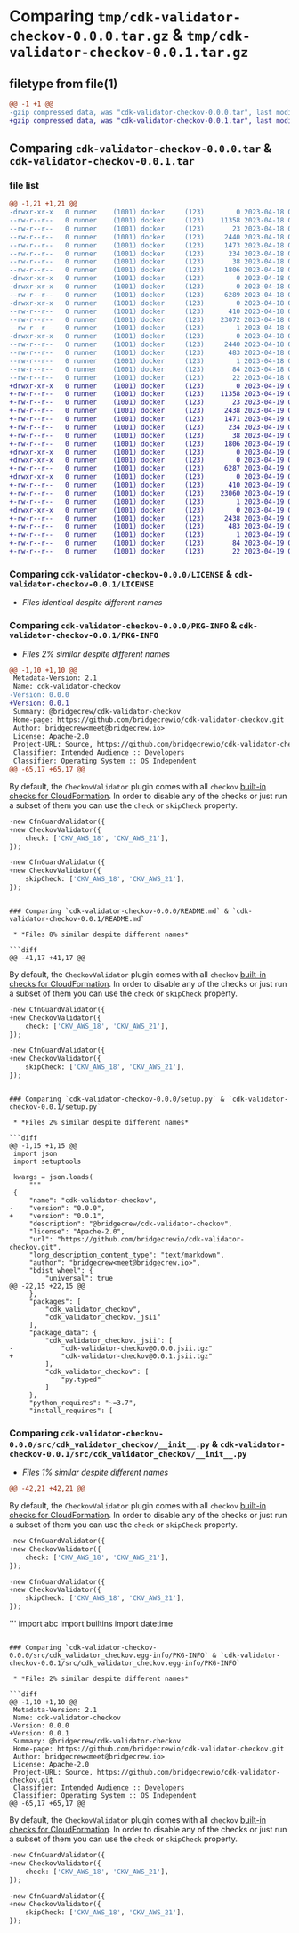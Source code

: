 # Comparing `tmp/cdk-validator-checkov-0.0.0.tar.gz` & `tmp/cdk-validator-checkov-0.0.1.tar.gz`

## filetype from file(1)

```diff
@@ -1 +1 @@
-gzip compressed data, was "cdk-validator-checkov-0.0.0.tar", last modified: Tue Apr 18 00:10:59 2023, max compression
+gzip compressed data, was "cdk-validator-checkov-0.0.1.tar", last modified: Wed Apr 19 03:15:51 2023, max compression
```

## Comparing `cdk-validator-checkov-0.0.0.tar` & `cdk-validator-checkov-0.0.1.tar`

### file list

```diff
@@ -1,21 +1,21 @@
-drwxr-xr-x   0 runner    (1001) docker     (123)        0 2023-04-18 00:10:59.441915 cdk-validator-checkov-0.0.0/
--rw-r--r--   0 runner    (1001) docker     (123)    11358 2023-04-18 00:10:44.000000 cdk-validator-checkov-0.0.0/LICENSE
--rw-r--r--   0 runner    (1001) docker     (123)       23 2023-04-18 00:10:44.000000 cdk-validator-checkov-0.0.0/MANIFEST.in
--rw-r--r--   0 runner    (1001) docker     (123)     2440 2023-04-18 00:10:59.441915 cdk-validator-checkov-0.0.0/PKG-INFO
--rw-r--r--   0 runner    (1001) docker     (123)     1473 2023-04-18 00:10:44.000000 cdk-validator-checkov-0.0.0/README.md
--rw-r--r--   0 runner    (1001) docker     (123)      234 2023-04-18 00:10:44.000000 cdk-validator-checkov-0.0.0/pyproject.toml
--rw-r--r--   0 runner    (1001) docker     (123)       38 2023-04-18 00:10:59.441915 cdk-validator-checkov-0.0.0/setup.cfg
--rw-r--r--   0 runner    (1001) docker     (123)     1806 2023-04-18 00:10:44.000000 cdk-validator-checkov-0.0.0/setup.py
-drwxr-xr-x   0 runner    (1001) docker     (123)        0 2023-04-18 00:10:59.441915 cdk-validator-checkov-0.0.0/src/
-drwxr-xr-x   0 runner    (1001) docker     (123)        0 2023-04-18 00:10:59.441915 cdk-validator-checkov-0.0.0/src/cdk_validator_checkov/
--rw-r--r--   0 runner    (1001) docker     (123)     6289 2023-04-18 00:10:44.000000 cdk-validator-checkov-0.0.0/src/cdk_validator_checkov/__init__.py
-drwxr-xr-x   0 runner    (1001) docker     (123)        0 2023-04-18 00:10:59.441915 cdk-validator-checkov-0.0.0/src/cdk_validator_checkov/_jsii/
--rw-r--r--   0 runner    (1001) docker     (123)      410 2023-04-18 00:10:44.000000 cdk-validator-checkov-0.0.0/src/cdk_validator_checkov/_jsii/__init__.py
--rw-r--r--   0 runner    (1001) docker     (123)    23072 2023-04-18 00:10:44.000000 cdk-validator-checkov-0.0.0/src/cdk_validator_checkov/_jsii/cdk-validator-checkov@0.0.0.jsii.tgz
--rw-r--r--   0 runner    (1001) docker     (123)        1 2023-04-18 00:10:44.000000 cdk-validator-checkov-0.0.0/src/cdk_validator_checkov/py.typed
-drwxr-xr-x   0 runner    (1001) docker     (123)        0 2023-04-18 00:10:59.441915 cdk-validator-checkov-0.0.0/src/cdk_validator_checkov.egg-info/
--rw-r--r--   0 runner    (1001) docker     (123)     2440 2023-04-18 00:10:59.000000 cdk-validator-checkov-0.0.0/src/cdk_validator_checkov.egg-info/PKG-INFO
--rw-r--r--   0 runner    (1001) docker     (123)      483 2023-04-18 00:10:59.000000 cdk-validator-checkov-0.0.0/src/cdk_validator_checkov.egg-info/SOURCES.txt
--rw-r--r--   0 runner    (1001) docker     (123)        1 2023-04-18 00:10:59.000000 cdk-validator-checkov-0.0.0/src/cdk_validator_checkov.egg-info/dependency_links.txt
--rw-r--r--   0 runner    (1001) docker     (123)       84 2023-04-18 00:10:59.000000 cdk-validator-checkov-0.0.0/src/cdk_validator_checkov.egg-info/requires.txt
--rw-r--r--   0 runner    (1001) docker     (123)       22 2023-04-18 00:10:59.000000 cdk-validator-checkov-0.0.0/src/cdk_validator_checkov.egg-info/top_level.txt
+drwxr-xr-x   0 runner    (1001) docker     (123)        0 2023-04-19 03:15:51.407322 cdk-validator-checkov-0.0.1/
+-rw-r--r--   0 runner    (1001) docker     (123)    11358 2023-04-19 03:15:40.000000 cdk-validator-checkov-0.0.1/LICENSE
+-rw-r--r--   0 runner    (1001) docker     (123)       23 2023-04-19 03:15:40.000000 cdk-validator-checkov-0.0.1/MANIFEST.in
+-rw-r--r--   0 runner    (1001) docker     (123)     2438 2023-04-19 03:15:51.407322 cdk-validator-checkov-0.0.1/PKG-INFO
+-rw-r--r--   0 runner    (1001) docker     (123)     1471 2023-04-19 03:15:40.000000 cdk-validator-checkov-0.0.1/README.md
+-rw-r--r--   0 runner    (1001) docker     (123)      234 2023-04-19 03:15:40.000000 cdk-validator-checkov-0.0.1/pyproject.toml
+-rw-r--r--   0 runner    (1001) docker     (123)       38 2023-04-19 03:15:51.407322 cdk-validator-checkov-0.0.1/setup.cfg
+-rw-r--r--   0 runner    (1001) docker     (123)     1806 2023-04-19 03:15:40.000000 cdk-validator-checkov-0.0.1/setup.py
+drwxr-xr-x   0 runner    (1001) docker     (123)        0 2023-04-19 03:15:51.407322 cdk-validator-checkov-0.0.1/src/
+drwxr-xr-x   0 runner    (1001) docker     (123)        0 2023-04-19 03:15:51.407322 cdk-validator-checkov-0.0.1/src/cdk_validator_checkov/
+-rw-r--r--   0 runner    (1001) docker     (123)     6287 2023-04-19 03:15:40.000000 cdk-validator-checkov-0.0.1/src/cdk_validator_checkov/__init__.py
+drwxr-xr-x   0 runner    (1001) docker     (123)        0 2023-04-19 03:15:51.407322 cdk-validator-checkov-0.0.1/src/cdk_validator_checkov/_jsii/
+-rw-r--r--   0 runner    (1001) docker     (123)      410 2023-04-19 03:15:40.000000 cdk-validator-checkov-0.0.1/src/cdk_validator_checkov/_jsii/__init__.py
+-rw-r--r--   0 runner    (1001) docker     (123)    23060 2023-04-19 03:15:40.000000 cdk-validator-checkov-0.0.1/src/cdk_validator_checkov/_jsii/cdk-validator-checkov@0.0.1.jsii.tgz
+-rw-r--r--   0 runner    (1001) docker     (123)        1 2023-04-19 03:15:40.000000 cdk-validator-checkov-0.0.1/src/cdk_validator_checkov/py.typed
+drwxr-xr-x   0 runner    (1001) docker     (123)        0 2023-04-19 03:15:51.407322 cdk-validator-checkov-0.0.1/src/cdk_validator_checkov.egg-info/
+-rw-r--r--   0 runner    (1001) docker     (123)     2438 2023-04-19 03:15:51.000000 cdk-validator-checkov-0.0.1/src/cdk_validator_checkov.egg-info/PKG-INFO
+-rw-r--r--   0 runner    (1001) docker     (123)      483 2023-04-19 03:15:51.000000 cdk-validator-checkov-0.0.1/src/cdk_validator_checkov.egg-info/SOURCES.txt
+-rw-r--r--   0 runner    (1001) docker     (123)        1 2023-04-19 03:15:51.000000 cdk-validator-checkov-0.0.1/src/cdk_validator_checkov.egg-info/dependency_links.txt
+-rw-r--r--   0 runner    (1001) docker     (123)       84 2023-04-19 03:15:51.000000 cdk-validator-checkov-0.0.1/src/cdk_validator_checkov.egg-info/requires.txt
+-rw-r--r--   0 runner    (1001) docker     (123)       22 2023-04-19 03:15:51.000000 cdk-validator-checkov-0.0.1/src/cdk_validator_checkov.egg-info/top_level.txt
```

### Comparing `cdk-validator-checkov-0.0.0/LICENSE` & `cdk-validator-checkov-0.0.1/LICENSE`

 * *Files identical despite different names*

### Comparing `cdk-validator-checkov-0.0.0/PKG-INFO` & `cdk-validator-checkov-0.0.1/PKG-INFO`

 * *Files 2% similar despite different names*

```diff
@@ -1,10 +1,10 @@
 Metadata-Version: 2.1
 Name: cdk-validator-checkov
-Version: 0.0.0
+Version: 0.0.1
 Summary: @bridgecrew/cdk-validator-checkov
 Home-page: https://github.com/bridgecrewio/cdk-validator-checkov.git
 Author: bridgecrew<meet@bridgecrew.io>
 License: Apache-2.0
 Project-URL: Source, https://github.com/bridgecrewio/cdk-validator-checkov.git
 Classifier: Intended Audience :: Developers
 Classifier: Operating System :: OS Independent
@@ -65,17 +65,17 @@
 ```
 
 By default, the `CheckovValidator` plugin comes with all `checkov`
 [built-in checks for CloudFormation](https://www.checkov.io/5.Policy%20Index/cloudformation.html).
 In order to disable any of the checks or just run a subset of them you can use the `check` or `skipCheck` property.
 
 ```python
-new CfnGuardValidator({
+new CheckovValidator({
     check: ['CKV_AWS_18', 'CKV_AWS_21'],
 });
 ```
 
 ```python
-new CfnGuardValidator({
+new CheckovValidator({
     skipCheck: ['CKV_AWS_18', 'CKV_AWS_21'],
 });
 ```
```

### Comparing `cdk-validator-checkov-0.0.0/README.md` & `cdk-validator-checkov-0.0.1/README.md`

 * *Files 8% similar despite different names*

```diff
@@ -41,17 +41,17 @@
 ```
 
 By default, the `CheckovValidator` plugin comes with all `checkov`
 [built-in checks for CloudFormation](https://www.checkov.io/5.Policy%20Index/cloudformation.html).
 In order to disable any of the checks or just run a subset of them you can use the `check` or `skipCheck` property.
 
 ```python
-new CfnGuardValidator({
+new CheckovValidator({
     check: ['CKV_AWS_18', 'CKV_AWS_21'],
 });
 ```
 
 ```python
-new CfnGuardValidator({
+new CheckovValidator({
     skipCheck: ['CKV_AWS_18', 'CKV_AWS_21'],
 });
 ```
```

### Comparing `cdk-validator-checkov-0.0.0/setup.py` & `cdk-validator-checkov-0.0.1/setup.py`

 * *Files 2% similar despite different names*

```diff
@@ -1,15 +1,15 @@
 import json
 import setuptools
 
 kwargs = json.loads(
     """
 {
     "name": "cdk-validator-checkov",
-    "version": "0.0.0",
+    "version": "0.0.1",
     "description": "@bridgecrew/cdk-validator-checkov",
     "license": "Apache-2.0",
     "url": "https://github.com/bridgecrewio/cdk-validator-checkov.git",
     "long_description_content_type": "text/markdown",
     "author": "bridgecrew<meet@bridgecrew.io>",
     "bdist_wheel": {
         "universal": true
@@ -22,15 +22,15 @@
     },
     "packages": [
         "cdk_validator_checkov",
         "cdk_validator_checkov._jsii"
     ],
     "package_data": {
         "cdk_validator_checkov._jsii": [
-            "cdk-validator-checkov@0.0.0.jsii.tgz"
+            "cdk-validator-checkov@0.0.1.jsii.tgz"
         ],
         "cdk_validator_checkov": [
             "py.typed"
         ]
     },
     "python_requires": "~=3.7",
     "install_requires": [
```

### Comparing `cdk-validator-checkov-0.0.0/src/cdk_validator_checkov/__init__.py` & `cdk-validator-checkov-0.0.1/src/cdk_validator_checkov/__init__.py`

 * *Files 1% similar despite different names*

```diff
@@ -42,21 +42,21 @@
 ```
 
 By default, the `CheckovValidator` plugin comes with all `checkov`
 [built-in checks for CloudFormation](https://www.checkov.io/5.Policy%20Index/cloudformation.html).
 In order to disable any of the checks or just run a subset of them you can use the `check` or `skipCheck` property.
 
 ```python
-new CfnGuardValidator({
+new CheckovValidator({
     check: ['CKV_AWS_18', 'CKV_AWS_21'],
 });
 ```
 
 ```python
-new CfnGuardValidator({
+new CheckovValidator({
     skipCheck: ['CKV_AWS_18', 'CKV_AWS_21'],
 });
 ```
 '''
 import abc
 import builtins
 import datetime
```

### Comparing `cdk-validator-checkov-0.0.0/src/cdk_validator_checkov.egg-info/PKG-INFO` & `cdk-validator-checkov-0.0.1/src/cdk_validator_checkov.egg-info/PKG-INFO`

 * *Files 2% similar despite different names*

```diff
@@ -1,10 +1,10 @@
 Metadata-Version: 2.1
 Name: cdk-validator-checkov
-Version: 0.0.0
+Version: 0.0.1
 Summary: @bridgecrew/cdk-validator-checkov
 Home-page: https://github.com/bridgecrewio/cdk-validator-checkov.git
 Author: bridgecrew<meet@bridgecrew.io>
 License: Apache-2.0
 Project-URL: Source, https://github.com/bridgecrewio/cdk-validator-checkov.git
 Classifier: Intended Audience :: Developers
 Classifier: Operating System :: OS Independent
@@ -65,17 +65,17 @@
 ```
 
 By default, the `CheckovValidator` plugin comes with all `checkov`
 [built-in checks for CloudFormation](https://www.checkov.io/5.Policy%20Index/cloudformation.html).
 In order to disable any of the checks or just run a subset of them you can use the `check` or `skipCheck` property.
 
 ```python
-new CfnGuardValidator({
+new CheckovValidator({
     check: ['CKV_AWS_18', 'CKV_AWS_21'],
 });
 ```
 
 ```python
-new CfnGuardValidator({
+new CheckovValidator({
     skipCheck: ['CKV_AWS_18', 'CKV_AWS_21'],
 });
 ```
```

